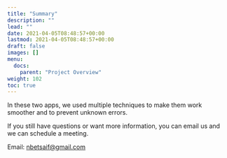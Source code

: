 ```yaml
---
title: "Summary"
description: ""
lead: ""
date: 2021-04-05T08:48:57+00:00
lastmod: 2021-04-05T08:48:57+00:00
draft: false
images: []
menu:
  docs:
    parent: "Project Overview"
weight: 102
toc: true
---
```

In these two apps, we used multiple techniques to make them work smoother and to prevent unknown errors.

If you still have questions or want more information, you can email us and we can schedule a meeting.

Email: [nbetsaif@gmail.com](mailto:nbetsaif@gmail.com)
  